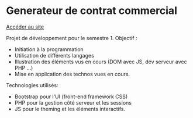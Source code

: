 # Generateur de contrat commercial

[Accéder au site](https://test.y0plait.xyz/Contrat/)

Projet de développement pour le semestre 1.
Objectif :
- Initiation à la programmation
- Utilisation de différents langages
- Illustration des éléments vus en cours (DOM avec JS, dév serveur avec PHP ...)
- Mise en application des technos vues en cours.

Technologies utilisés: 
- Bootstrap pour l'UI (front-end framework CSS)
- PHP pour la gestion côté serveur et les sessions
- JS pour le theming et les éléments interactifs.

